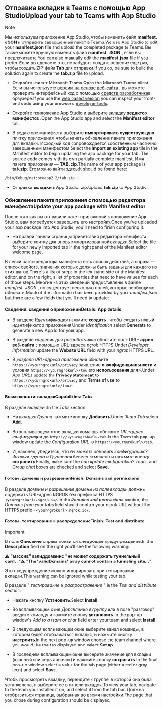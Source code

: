 ## <a name="upload-your-tab-to-teams-with-app-studio"></a><span data-ttu-id="2a37b-101">Отправка вкладки в Teams с помощью App Studio</span><span class="sxs-lookup"><span data-stu-id="2a37b-101">Upload your tab to Teams with App Studio</span></span>

>[!NOTE]
> <span data-ttu-id="2a37b-102">Мы используем приложение App Studio, чтобы изменить файл **manifest. JSON** и отправить завершенный пакет в Teams.</span><span class="sxs-lookup"><span data-stu-id="2a37b-102">We use App Studio to edit your **manifest.json** file and upload the completed package to Teams.</span></span> <span data-ttu-id="2a37b-103">Вы также можете вручную изменить файл **manifest. JSON** , если вы предпочитаете.</span><span class="sxs-lookup"><span data-stu-id="2a37b-103">You can also manually edit the **manifest.json** file if you prefer.</span></span> <span data-ttu-id="2a37b-104">Если вы сделаете это, не забудьте создать решение еще раз, чтобы создать ZIP-файл **Tab** для отправки.</span><span class="sxs-lookup"><span data-stu-id="2a37b-104">If you do, be sure to build the solution again to create the **tab.zip** file to upload.</span></span>

- <span data-ttu-id="2a37b-105">Откройте клиент Microsoft Teams.</span><span class="sxs-lookup"><span data-stu-id="2a37b-105">Open the Microsoft Teams client.</span></span> <span data-ttu-id="2a37b-106">Если вы используете [версию на основе веб-сайта](https://teams.microsoft.com) , вы можете проверить интерфейсный код с помощью [средств разработчика](~/tabs/how-to/developer-tools.md)в браузере.</span><span class="sxs-lookup"><span data-stu-id="2a37b-106">If you use the [web based version](https://teams.microsoft.com) you can inspect your front-end code using your browser's [developer tools](~/tabs/how-to/developer-tools.md).</span></span>

- <span data-ttu-id="2a37b-107">Откройте приложение App Studio и выберите вкладку **редактор манифестов** .</span><span class="sxs-lookup"><span data-stu-id="2a37b-107">Open the App Studio app and select the **Manifest editor** tab.</span></span>

- <span data-ttu-id="2a37b-108">В редакторе манифеста выберите **импортировать существующую** плитку приложения, чтобы начать обновление пакета приложения для вкладки. Исходный код сопровождается собственным частично завершенным манифестом.</span><span class="sxs-lookup"><span data-stu-id="2a37b-108">Select the **Import an existing app** tile in the Manifest editor to begin updating the app package for your tab. The source code comes with its own partially complete manifest.</span></span> <span data-ttu-id="2a37b-109">Имя пакета приложения — **TAB. zip**.</span><span class="sxs-lookup"><span data-stu-id="2a37b-109">The name of your app package is **tab.zip**.</span></span> <span data-ttu-id="2a37b-110">Его можно найти здесь:</span><span class="sxs-lookup"><span data-stu-id="2a37b-110">It should be found here:</span></span>

```bash
/bin/Debug/netcoreapp2.2/tab.zip
```

- <span data-ttu-id="2a37b-111">Отправка **вкладки** в App Studio. zip.</span><span class="sxs-lookup"><span data-stu-id="2a37b-111">Upload **tab.zip** to App Studio.</span></span>

### <a name="update-your-app-package-with-manifest-editor"></a><span data-ttu-id="2a37b-112">Обновление пакета приложения с помощью редактора манифеста</span><span class="sxs-lookup"><span data-stu-id="2a37b-112">Update your app package with Manifest editor</span></span>

<span data-ttu-id="2a37b-113">После того как вы отправили пакет приложений в приложение App Studio, вам потребуется завершить его настройку.</span><span class="sxs-lookup"><span data-stu-id="2a37b-113">Once you've uploaded your app package into App Studio, you'll need to finish configuring it.</span></span>

- <span data-ttu-id="2a37b-114">На правой панели страницы приветствия редактора манифеста выберите плитку для вновь импортированной вкладки.</span><span class="sxs-lookup"><span data-stu-id="2a37b-114">Select the tile for your newly imported tab in the right panel of the Manifest editor welcome page.</span></span>

<span data-ttu-id="2a37b-115">В левой части редактора манифеста есть список действий, а справа — список свойств, значения которых должны быть заданы для каждого из этих шагов.</span><span class="sxs-lookup"><span data-stu-id="2a37b-115">There's a list of steps in the left-hand side of the Manifest editor, and on the right, a list of properties that need to have values for each of those steps.</span></span> <span data-ttu-id="2a37b-116">Многие из этих сведений предоставлены в файле *manifest. JSON* , но существует несколько полей, которые необходимо обновить:</span><span class="sxs-lookup"><span data-stu-id="2a37b-116">Much of the information has been provided by your *manifest.json* but there are a few fields that you'll need to update:</span></span>

#### <a name="details-app-details"></a><span data-ttu-id="2a37b-117">Сведения: сведения о приложении</span><span class="sxs-lookup"><span data-stu-id="2a37b-117">Details: App details</span></span>

- <span data-ttu-id="2a37b-118">В разделе *Идентификация* нажмите **создать** , чтобы создать новый идентификатор приложения.</span><span class="sxs-lookup"><span data-stu-id="2a37b-118">Under *Identification* select **Generate** to generate a new App Id for your app.</span></span>

- <span data-ttu-id="2a37b-119">В разделе *сведения для разработчиков* обновите поле URL- **адрес веб-сайта** с помощью URL-адреса *ngrok* HTTPS.</span><span class="sxs-lookup"><span data-stu-id="2a37b-119">Under *Developer information* update the **Website URL** field with your *ngrok* HTTPS URL.</span></span>

- <span data-ttu-id="2a37b-120">В *разделе URL-адреса приложений* обновите `https://<yourngrokurl>/privacy` заявление **о конфиденциальности** и условия `https://<yourngrokurl>/tou` его **использования** для>.</span><span class="sxs-lookup"><span data-stu-id="2a37b-120">Under *App URLs* update the **Privacy statement** to `https://<yourngrokurl>/privacy` and **Terms of use** to `https://<yourngrokurl>/tou`>.</span></span>

#### <a name="capabilities-tabs"></a><span data-ttu-id="2a37b-121">Возможности: вкладки</span><span class="sxs-lookup"><span data-stu-id="2a37b-121">Capabilities: Tabs</span></span>

<span data-ttu-id="2a37b-122">В разделе *вкладки* :</span><span class="sxs-lookup"><span data-stu-id="2a37b-122">In the *Tabs* section:</span></span>

- <span data-ttu-id="2a37b-123">На *вкладке Группа* нажмите кнопку **Добавить**.</span><span class="sxs-lookup"><span data-stu-id="2a37b-123">Under *Team Tab* select **Add**.</span></span>

- <span data-ttu-id="2a37b-124">Во всплывающем окне вкладки команды обновите *URL-адрес конфигурации* до `https://<yourngrokurl>/tab`.</span><span class="sxs-lookup"><span data-stu-id="2a37b-124">In the Team tab pop-up window update the *Configuration URL* to `https://<yourngrokurl>/tab`.</span></span>

- <span data-ttu-id="2a37b-125">И, наконец, убедитесь, что вы *можете обновить конфигурацию? Флажки группа и* *Групповая беседа* отмечены и нажмите кнопку **сохранить**.</span><span class="sxs-lookup"><span data-stu-id="2a37b-125">Finally, make sure the *can update configuration? Team*, and *Group chat* boxes are checked and select **Save**.</span></span>

#### <a name="finish-domains-and-permissions"></a><span data-ttu-id="2a37b-126">Готово: домены и разрешения</span><span class="sxs-lookup"><span data-stu-id="2a37b-126">Finish: Domains and permissions</span></span>

<span data-ttu-id="2a37b-127">В разделе *домены и разрешения* *домены из поля вкладки* должны содержать URL-адрес NGROK без префикса HTTPS `<yourngrokurl>.ngrok.io/`.</span><span class="sxs-lookup"><span data-stu-id="2a37b-127">In the *Domains and permissions* section, the *Domains from your tabs* field should contain your ngrok URL without the HTTPS prefix - `<yourngrokurl>.ngrok.io/`.</span></span>

#### <a name="finish-test-and-distribute"></a><span data-ttu-id="2a37b-128">Готово: тестирование и распределение</span><span class="sxs-lookup"><span data-stu-id="2a37b-128">Finish: Test and distribute</span></span>

>[!IMPORTANT]
><span data-ttu-id="2a37b-129">В поле **Описание** справа появится следующее предупреждение:</span><span class="sxs-lookup"><span data-stu-id="2a37b-129">In the **Description** field on the right you'll see the following warning:</span></span>
>
><span data-ttu-id="2a37b-130">&#9888; "**массив" валиддомаинс "не может содержать туннельный сайт...**"</span><span class="sxs-lookup"><span data-stu-id="2a37b-130">&#9888; "**The 'validDomains' array cannot contain a tunneling site...**"</span></span>
>
><span data-ttu-id="2a37b-131">Это предупреждение можно игнорировать при тестировании вкладки.</span><span class="sxs-lookup"><span data-stu-id="2a37b-131">This warning can be ignored while testing your tab.</span></span>

<span data-ttu-id="2a37b-132">В разделе " *тестирование и распространение* ":</span><span class="sxs-lookup"><span data-stu-id="2a37b-132">In the *Test and distribute* section:</span></span>

- <span data-ttu-id="2a37b-133">Нажать кнопку **Установить**.</span><span class="sxs-lookup"><span data-stu-id="2a37b-133">Select **Install**.</span></span>

- <span data-ttu-id="2a37b-134">Во всплывающем окне *Добавление в группу или в* поле "разговор" введите команду и нажмите кнопку **установить**.</span><span class="sxs-lookup"><span data-stu-id="2a37b-134">In the pop-up window's *Add to a team or chat* field enter your team and select **Install**.</span></span>

- <span data-ttu-id="2a37b-135">В следующем всплывающем окне выберите канал команды, в котором будет отображаться вкладка, и нажмите кнопку **настроить**.</span><span class="sxs-lookup"><span data-stu-id="2a37b-135">In the next pop-up window choose the team channel where you would like the tab displayed and select **Set up**.</span></span>

- <span data-ttu-id="2a37b-136">В последнем всплывающем окне выберите значение для вкладки (красный или серый значок) и нажмите кнопку **сохранить**.</span><span class="sxs-lookup"><span data-stu-id="2a37b-136">In the final pop-up window select a value for the tab page (either a red or gray icon) and select **Save**.</span></span>

<span data-ttu-id="2a37b-137">Чтобы просмотреть вкладку, перейдите к группе, в которой она была установлена, и выберите ее в панели вкладок.</span><span class="sxs-lookup"><span data-stu-id="2a37b-137">To view your tab, navigate to the team you installed it on, and select it from the tab bar.</span></span> <span data-ttu-id="2a37b-138">Должна отобразиться страница, выбранная во время настройки.</span><span class="sxs-lookup"><span data-stu-id="2a37b-138">The page that you chose during configuration should be displayed.</span></span>
